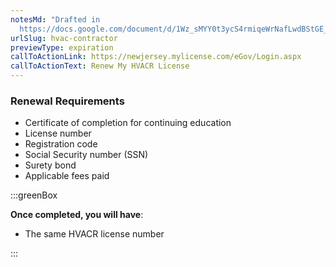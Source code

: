```yaml
---
notesMd: "Drafted in
  https://docs.google.com/document/d/1Wz_sMYY0t3ycS4rmiqeWrNafLwdBStGE_R_ivT3c57w/edit"
urlSlug: hvac-contractor
previewType: expiration
callToActionLink: https://newjersey.mylicense.com/eGov/Login.aspx
callToActionText: Renew My HVACR License
---
```


### Renewal Requirements

- Certificate of completion for continuing education
- License number
- Registration code
- Social Security number (SSN)
- Surety bond
- Applicable fees paid

:::greenBox

**Once completed, you will have**:

- The same HVACR license number

:::
